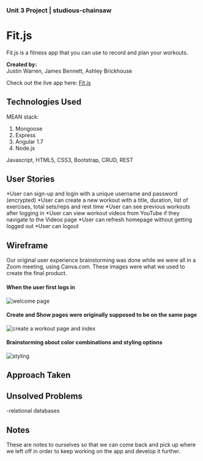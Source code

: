 ### Unit 3 Project | studious-chainsaw

# Fit.js

Fit.js is a fitness app that you can use to record and plan your workouts. 

**Created by:**  
Justin Warren, James Bennett, Ashley Brickhouse

Check out the live app here: [Fit.js](https://fierce-forest-65008.herokuapp.com/)

## Technologies Used
MEAN stack:
1. Mongoose
2. Express
3. Angular 1.7
4. Node.js

Javascript, HTML5, CSS3, Bootstrap, CRUD, REST

## User Stories
*User can sign-up and login with a unique username and password (encrypted)
*User can create a new workout with a title, duration, list of exercises, total sets/reps and rest time
*User can see previous workouts after logging in
*User can view workout videos from YouTube if they navigate to the Videos page
*User can refresh homepage without getting logged out
*User can logout


## Wireframe
Our original user experience brainstorming was done while we were all in a Zoom meeting, using Canva.com. These images were what we used to create the final product. 

#### When the user first logs in
![welcome page](https://imgur.com/uy8DZo1.png "welcome page")

#### Create and Show pages were originally supposed to be on the same page
![create a workout page and index](https://imgur.com/3Ft3QNy.png "index and create")

#### Brainstorming about color combinations and styling options
![styling](https://imgur.com/wJNaQ8g.png "styling")


## Approach Taken


## Unsolved Problems
-relational databases

## Notes 
These are notes to ourselves so that we can come back and pick up where we left off in order to keep working on the app and develop it further.


